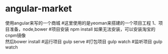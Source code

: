 # angular-market
使用angular来写的一个商城
#这里使用的是yeoman来搭建的一个项目工程
1、项目准备，node,bower
#项目安装
npm install
如果无法安装，可以安装淘宝的cnpm镜像<br/>
然后bower install
#运行项目
gulp serve
#打包项目
gulp watch
#监听项目
gulp watch
